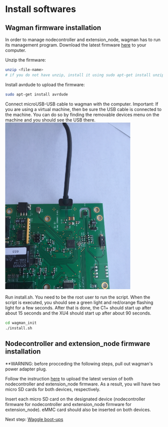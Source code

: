 # Install softwares

## Wagman firmware installation
In order to manage nodecontroller and extension_node, wagman has to run its management program. Download the latest firmware [here](http://www.mcs.anl.gov/research/projects/waggle/downloads/Wagman/wagman_init_20150517.zip) to your computer.

Unzip the firmware:

```bash
unzip <file-name>
# if you do not have unzip, install it using sudo apt-get install unzip
```

Install avrdude to upload the firmware:

```bash
sudo apt-get install avrdude
```

Connect microUSB-USB cable to wagman with the computer. Important: If you are using a virtual machine, then be sure the USB cable is connected to the machine. You can do so by finding the removable devices menu on the machine and you should see the USB there. </br>
<img src="./pictures/Wire_wagman_firmware_update.JPG" width=400 /> </br>

Run install.sh. You need to be the root user to run the script. When the script is executed, you should see a green light and red/orange flashing light for a few seconds. After that is done, the C1+ should start up after about 15 seconds and the XU4 should start up after about 90 seconds.

```bash
cd wagman_init
./install.sh
```

## Nodecontroller and extension_node firmware installation

**WARNING: before procceding the following steps, pull out wagman's power adapter plug.

Follow the instruction [here](https://github.com/waggle-sensor/waggle/blob/master/user_documentation/copy_waggle_image_to_memory_card.md) to upload the latest version of both nodecontroller and extension_node firmware. As a result, you will have two micro SD cards for both devices, respectively.

Insert each micro SD card on the designated device (nodecontroller firmware for nodecontroller and extension_node firmware for extension_node). eMMC card should also be inserted on both devices.

Next step: [Waggle boot-ups](./waggle-boot-ups.md)
